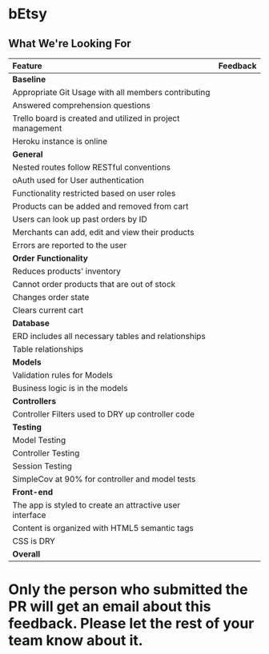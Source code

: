 # bEtsy
## What We're Looking For

Feature | Feedback
:------------- | :-------------
**Baseline** | 
Appropriate Git Usage with all members contributing |
Answered comprehension questions |
Trello board is created and utilized in project management |
Heroku instance is online |
**General** |
Nested routes follow RESTful conventions |
oAuth used for User authentication |
Functionality restricted based on user roles |
Products can be added and removed from cart |
Users can look up past orders by ID |
Merchants can add, edit and view their products |
Errors are reported to the user |
**Order Functionality** |
Reduces products' inventory |
Cannot order products that are out of stock |
Changes order state |
Clears current cart |
**Database** |
ERD includes all necessary tables and relationships |
Table relationships |
**Models** |
Validation rules for Models |
Business logic is in the models |
**Controllers** |
Controller Filters used to DRY up controller code |
**Testing** |
Model Testing |
Controller Testing |
Session Testing |
SimpleCov at 90% for controller and model tests |
**Front-end** |
The app is styled to create an attractive user interface |
Content is organized with HTML5 semantic tags |
CSS is DRY |
**Overall** |


# Only the person who submitted the PR will get an email about this feedback. Please let the rest of your team know about it.
